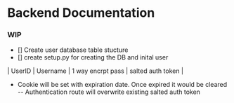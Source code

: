 # Backend Documentation

### WIP 
- [] Create user database table stucture
- [] create setup.py for creating the DB and inital user

| UserID | Username | 1 way encrpt pass | salted auth token | 

- Cookie will be set with expiration date. Once expired it would be cleared
-- Authentication route will overwrite existing salted auth token